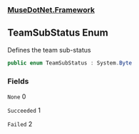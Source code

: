 ### [MuseDotNet.Framework](./MuseDotNet-Framework.md 'MuseDotNet.Framework')
## TeamSubStatus Enum
Defines the team sub-status  
```csharp
public enum TeamSubStatus : System.Byte
```
### Fields
<a name='TeamSubStatus-None'></a>
`None` 0  
  
  
<a name='TeamSubStatus-Succeeded'></a>
`Succeeded` 1  
  
  
<a name='TeamSubStatus-Failed'></a>
`Failed` 2  
  
  
